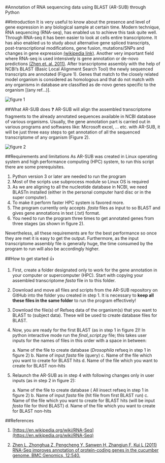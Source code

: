 #Annotation of RNA sequencing data using BLAST  (AR-SUB) through Python

##Introduction
It is very useful to know about the presence and level of gene expression in any biological sample at certain time. Modern technique, RNA sequencing (RNA-seq), has enabled us to achieve this task quite well. Through RNA-seq it has been easier to look at cells entire transcriptome. It has also enabled us to study about alternative gene spliced transcripts, post-transcriptional modifications, gene fusion, mutations/SNPs and changes in gene expression [(wikipedia link)](https://en.wikipedia.org/wiki/RNA-Seq ). Another very important field where RNA-seq is used intensively is gene annotation or de-novo predictions [(Zhen et. al. 2011)](http://bmcgenomics.biomedcentral.com/articles/10.1186/1471-2164-12-540).
After transcriptome assembly with the help of NCBI’s BLAST (Basic Local Alignment Search Tool) the newly sequenced transcripts are annotated (Figure 1). Genes that match to the closely related model organism is considered as homologous and that do not match with any organisms in database are classified as de-novo genes specific to the organism [(any ref…)].


![figure 1](https://drive.google.com/open?id=0BxzkwnChBt3-RGx2VTRkRXI1RlE)


##What AR-SUB does :question:
AR-SUB will align the assembled transcriptome fragments to the already annotated sequences available in NCBI database of various organisms. Usually, the gene annotation part is carried out in various programs and softwares like: Microsoft excel, … etc. with AR-SUB, it will be just three easy steps to get annotation of all the sequenced transcriptome of any organism (Figure 2).

![figure 2](https://drive.google.com/open?id=0BxzkwnChBt3-SC1fV24xclMtLTA)


##Requirements and limitations
As AR-SUB was created in Linux operating system and high performance computing (HPC) system, to run this script there are some prerequisites. 

1.	Python version 3 or later are needed to run the program
2.	Most of the scripts use subprocess module so Linux OS is required 
3.	As we are aligning to all the nucleotide database in NCBI, we need BLASTn installed (either in the personal computer hard disc or in the super computer). 
4.	To make it perform faster HPC system is favored more.
5.	The program currently only accepts .*fasta* files as input to so BLAST and gives gene annotations in text (.txt) format.
6.	You need to run the program three times to get annotated genes from three stages (as shown in figure 2). 

Nevertheless, all these requirements are for the best performance so once they are met it is easy to get the output. Furthermore, as the input transcriptome assembly file is generally huge, the time consumed by the program to run will also be accordingly higher.


##How to get started  :+1:

1.	First, create a folder designated only to work for the gene annotation in your computer or supercomputer (HPC). Start with copying your assembled transcriptome *fasta* file in to this folder.
2.	Download and move all files and scripts from the AR-SUB repository on GitHub into the folder you created in step 1. It is necessary to **keep all these files in the same folder** to run the program effectively!
3.	Download the file(s) of Refseq data of the organism(s) that you want to BLAST to (subject data). These will be used to create database files for BLAST.
4.	Now, you are ready for the first BLAST (as in step 1 in figure 2)! In python interactive mode run the *final_script.py* file; this takes user inputs for the names of files in this order with a space in between:

     a.	Name of the file to create database (*Drosophila* refseq in step 1 in figure 2)
      b.	Name of input *fasta* file (query)
      c.	Name of the file which you want to create for BLAST hits
     d.	Name of the file which you want to create for BLAST non-hits


5.	Relaunch the AR-SUB as in step 4 with following changes only in user inputs (as in step 2 in figure 2):

      a.	Name of the file to create database ( All insect refseq in step 1 in figure 2)
      b.	Name of input *fasta* file (hit file from first BLAST run)
      c.	Name of the file which you want to create for BLAST hits (will be input *fasta*     file for third BLAST)
     d.	Name of the file which you want to create for BLAST non-hits
 

##References 
1.	[https://en.wikipedia.org/wiki/RNA-Seq](https://en.wikipedia.org/wiki/RNA-Seq)

2.	[Zhen L,  Zhonghua Z, Pengcheng Y, Sanwen H, Zhangjun F, Kui L  (2011) RNA-Seq improves annotation of protein-coding genes in the cucumber genome. BMC Genomics, 12:540.](http://bmcgenomics.biomedcentral.com/articles/10.1186/1471-2164-12-540)
